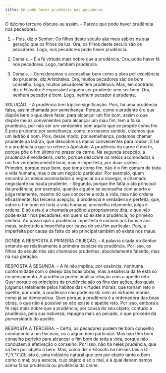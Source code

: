 ```yaml
---
title: Se pode haver prudência nos pecadores
---
```


O décimo terceiro discute-se assim. – Parece que pode haver prudência nos pecadores.  

1. – Pois, diz o Senhor: Os filhos deste século são mais sábios na sua geração que os filhos da luz. Ora, os filhos deste século são os pecadores. Logo, nos pecadores pode haver prudência.  

2. Demais. – É a fé virtude mais nobre que a prudência. Ora, pode haver fé nos pecadores. Logo, também prudência.  

3. Demais. – Consideramos o aconselhar bem como a obra por excelência do prudente, diz Aristóteles. Ora, muitos pecadores são de bom conselho. Logo, muitos pecadores têm prudência.  Mas, em contrário, diz o Filósofo: É impossível alguém ser prudente sem ser bom. Ora, nenhum pecador é bom. Logo, nenhum pecador é prudente.  

SOLUÇÃO. – A prudência tem tríplice significação. Pois, há uma prudência falsa, assim chamada por semelhança. Porque, como o prudente é o que dispõe bem o que deve fazer, para alcançar um fim bom, assim o que dispõe meios convenientes para alcançar um mau fim, tem a falsa prudência, por não ser um verdadeiro bem aquilo que se propõe como fim. É pois prudente por semelhança, como, no mesmo sentido, dizemos que um ladrão é bom. Pois, desse modo, por semelhança, podemos chamar prudente ao ladrão, que descobre os meios convenientes para roubar. E tal é a prudência a que se refere o Apóstolo: A prudência da carne é morte, porque põe o fim último no prazer da carne.  Na segunda acepção, a prudência é verdadeira, certo, porque descobre os meios acomodados a um fim verdadeiramente bom; mas é imperfeita, por duas razões. - Primeiro, porque esse bem, que toma como fim, não é o fim comum de toda a vida humana, mas o de um negócio particular. Por exemplo, quem encontra os meios acomodados a negociar ou a navegar, é chamado negociante ou nauta prudente. - Segundo, porque lhe falta o ato principal da prudência; por exemplo, quando alguém se aconselha com acerto e julga retamente, mesmo do que concerne a toda a vida, mas não ordena eficazmente.  Na terceira acepção, a prudência é verdadeira e perfeita, que, sobre o fim bom de toda a vida humana, aconselha retamente, julga e ordena. E só esta é a chamada prudência propriamente dita, e que não pode existir nos pecadores, em quem só existe a prudência, no primeiro sentido. Ao passo que a prudência imperfeita é comum aos bons e aos maus, sobretudo a imperfeita por causa do seu fim particular. Pois, a imperfeita por causa da falta do ato principal também sô existe nos maus.  

DONDE A RESPOSTA À PRIMEIRA OBJEÇÃO. – A palavra citada do Senhor entende-se relativamente à primeira espécie de prudência. Por isso, os filhos do século não são chamados prudentes, absolutamente falando, mas na sua geração.  

RESPOSTA À SEGUNDA. – A fé não implica, por essência, nenhuma conformidade com o desejo das boas obras; mas a essência da fé está só no pensamento. A prudência porém implica relação com o apetite reto. Quer porque os princípios da prudência são os fins das ações, dos quais julgamos retamente pelos hábitos das virtudes morais, que tornam reto o apetite; por onde, a prudência não pode existir sem as virtudes morais, como já se demonstrou. Quer porque a prudência é a ordenadora das boas obras, o que não é possível se não existe o apetite reto. Por isso, embora a fé seja mais nobre que a prudência, por causa do seu objeto, contudo a prudência, pela sua natureza, repugna mais ao pecado, o que procede da perversidade do apetite.  

RESPOSTA À TERCEIRA. – Certo, os pecadores podem ter bom conselho conducente a um fim mau, ou a algum bem particular. Mas não têm bom conselho perfeito para alcançar o fim bom de toda a vida, porque não conduzem à efetivaçâo o conselho. Por isso, não há neles prudência, que só tem por objeto o bem. Mas, como diz o Filósofo há nesses tais a Ol Y,)'t'1)'tCl: isto é, uma indústria natural que tem por objeto tanto o bem como o mal; ou a astúcia, cujo objeto é só o mal, e à qual denominamos acima falsa prudência ou prudência da carne.
